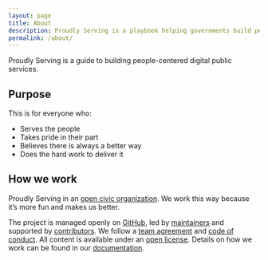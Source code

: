 ```yaml
---
layout: page
title: About
description: Proudly Serving is a playbook helping governments build people-centered digital public services.
permalink: /about/
---
```


Proudly Serving is a guide to building people-centered digital public services.

## Purpose

This is for everyone who:

* Serves the people
* Takes pride in their part
* Believes there is always a better way
* Does the hard work to deliver it

## How we work

Proudly Serving in an [open civic organization](https://oco.govfresh.com). We work this way because it’s more fun and makes us better.

The project is managed openly on [GitHub](https://github.com/proudlyserving), led by [maintainers](https://github.com/proudlyserving/proudlyserving.github.io/wiki/Roles#maintainers) and supported by [contributors](https://github.com/proudlyserving/proudlyserving.github.io/wiki/Roles#contributors). We follow a [team agreement](https://github.com/proudlyserving/proudlyserving.github.io/wiki/Team-agreement) and [code of conduct](https://github.com/proudlyserving/proudlyserving.github.io/wiki/Code-of-conduct). All content is available under an [open license](https://github.com/proudlyserving/proudlyserving.github.io/wiki/License). Details on how we work can be found in our [documentation](https://github.com/proudlyserving/proudlyserving.github.io/wiki).